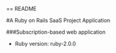 == README

#A Ruby on Rails SaaS Project Application

###Subscription-based web application 

- Ruby version: ruby-2.0.0